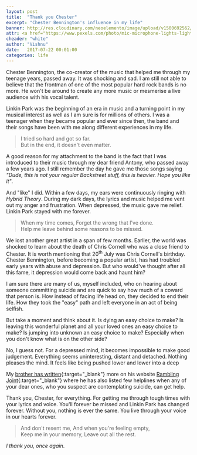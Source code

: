 ```yaml
---
layout: post
title:  "Thank you Chester"
excerpt: "Chester Bennington's influence in my life"
banner: http://res.cloudinary.com/neoelemento/image/upload/v1500692562/blog/chester-min.jpg
attr: <a href="https://www.pexels.com/photo/mic-microphone-lights-lightshow-475140/">Pexels</a>
cheader: "white"
author: "Vishnu"
date:   2017-07-22 00:01:00
categories: life
---
```

Chester Bennington, the co-creator of the music that helped me through my teenage years, passed away. It was shocking and sad. I am still not able to believe that the frontman of one of the most popular hard rock bands is no more. He won't be around to create any more music or mesmerise a live audience with his vocal talent.

Linkin Park was the beginning of an era in music and a turning point in my musical interest as well as I am sure is for millions of others. I was a teenager when they became popular and ever since then, the band and their songs have been with me along different experiences in my life.

>I tried so hard and got so far. <br>
But in the end, it doesn't even matter.

A good reason for my attachment to the band is the fact that I was introduced to their music through my dear friend Antony, who passed away a few years ago. I still remember the day he gave me those songs saying *"Dude, this is not your regular Backstreet stuff, this is heavier. Hope you like it"*.

And "like" I did. Within a few days, my ears were continuously ringing with *Hybrid Theory*. During my dark days, the lyrics and music helped me vent out my anger and frustration. When depressed, the music gave me relief. Linkin Park stayed with me forever.

>When my time comes,
Forget the wrong that I've done. <br>
Help me leave behind some reasons to be missed. <br>

We lost another great artist in a span of few months. Earlier, the world was shocked to learn about the death of Chris Cornell who was a close friend to Chester. It is worth mentioning that 20<sup>th</sup> July was Chris Cornell's birthday. Chester Bennington, before becoming a popular artist, has had troubled early years with abuse and depression. But who would've thought after all this fame, it depression would come back and haunt him?

I am sure there are many of us, myself included, who on hearing about someone committing suicide and are quick to say how much of a coward that person is. How instead of facing life head on, they decided to end their life. How they took the "easy" path and left everyone in an act of being selfish.

But take a moment and think about it. Is dying an easy choice to make? Is leaving this wonderful planet and all your loved ones an easy choice to make? Is jumping into unknown an easy choice to make? Especially when you don't know what is on the other side?

No, I guess not. For a depressed mind, it becomes impossible to make good judgement. Everything seems uninteresting, distant and detached. Nothing pleases the mind. It feels like being pushed lower and lower into a deep 

My [brother has written](https://ramblingjoint.com/rip-chester-37ab3eca382e){:target="_blank"} more on his website [Rambling Joint](https://ramblingjoint.com){:target="_blank"} where he has also listed few helplines when any of your dear ones, who you suspect are contemplating suicide, can get help.

Thank you, Chester, for everything. For getting me through tough times with your lyrics and voice. You'll forever be missed and Linkin Park has changed forever. Without you, nothing is ever the same. You live through your voice in our hearts forever. 

>And don't resent me,
And when you're feeling empty, <br>
Keep me in your memory,
Leave out all the rest.

*I thank you, once again*.